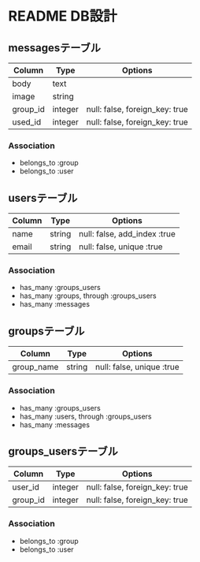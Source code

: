 # README DB設計
## messagesテーブル
|Column|Type|Options|
|------|----|-------|
|body|text||
|image|string||
|group_id|integer|null: false, foreign_key: true|
|used_id|integer|null: false, foreign_key: true|
### Association
- belongs_to :group
- belongs_to :user

## usersテーブル
|Column|Type|Options|
|------|----|-------|
|name|string|null: false, add_index :true|
|email|string|null: false, unique :true|
### Association
- has_many :groups_users
- has_many :groups, through :groups_users
- has_many :messages

## groupsテーブル
|Column|Type|Options|
|------|----|-------|
|group_name|string|null: false, unique :true|
### Association
- has_many :groups_users
- has_many :users, through :groups_users
- has_many :messages

## groups_usersテーブル
|Column|Type|Options|
|------|----|-------|
|user_id|integer|null: false, foreign_key: true|
|group_id|integer|null: false, foreign_key: true|
### Association
- belongs_to :group
- belongs_to :user